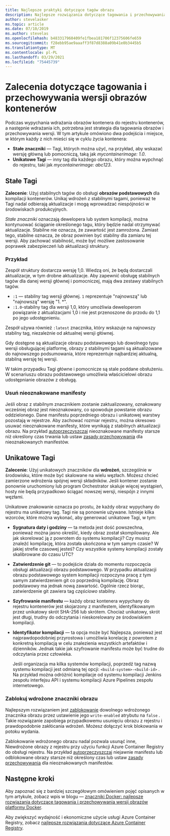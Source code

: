 ```yaml
---
title: Najlepsze praktyki dotyczące tagów obrazu
description: Najlepsze rozwiązania dotyczące tagowania i przechowywania wersji obrazów kontenerów platformy Docker podczas wypychania obrazów do i ściągania obrazów z usługi Azure Container Registry
author: stevelasker
ms.topic: article
ms.date: 07/10/2019
ms.author: stevelas
ms.openlocfilehash: b483317960409fe1fbea181706f12375606fe659
ms.sourcegitcommit: f28ebb95ae9aaaff3f87d8388a09b41e0b3445b5
ms.translationtype: MT
ms.contentlocale: pl-PL
ms.lasthandoff: 03/29/2021
ms.locfileid: "75445739"
---
```

# <a name="recommendations-for-tagging-and-versioning-container-images"></a>Zalecenia dotyczące tagowania i przechowywania wersji obrazów kontenerów

Podczas wypychania wdrażania obrazów kontenera do rejestru kontenerów, a następnie wdrażania ich, potrzebna jest strategia dla tagowania obrazów i przechowywania wersji. W tym artykule omówiono dwa podejścia i miejsce, w którym każdy z nich mieści się w cyklu życia kontenera:

* **Stałe znaczniki** — Tagi, których można użyć, na przykład, aby wskazać wersję główną lub pomocniczą, taką jak *mycontainerimage: 1.0*.
* **Unikatowe Tagi** — inny tag dla każdego obrazu, który można wypchnąć do rejestru, taki jak *mycontainerimage: abc123*.

## <a name="stable-tags"></a>Stałe Tagi

**Zalecenie**: Użyj stabilnych tagów do obsługi **obrazów podstawowych** dla kompilacji kontenerów. Unikaj wdrożeń z stabilnymi tagami, ponieważ te Tagi nadal odbierają aktualizacje i mogą wprowadzać niespójności w środowiskach produkcyjnych.

*Stałe znaczniki* oznaczają dewelopera lub system kompilacji, można kontynuować ściąganie określonego tagu, który będzie nadal otrzymywać aktualizacje. Stabilne nie oznacza, że zawartość jest zamrożona. Zamiast tego, stabilne oznacza, że obraz powinien być stabilny dla zamiaru tej wersji. Aby zachować stabilność, może być możliwe zastosowanie poprawek zabezpieczeń lub aktualizacji struktury.

### <a name="example"></a>Przykład

Zespół struktury dostarcza wersję 1,0. Wiedzą oni, że będą dostarczali aktualizacje, w tym drobne aktualizacje. Aby zapewnić obsługę stabilnych tagów dla danej wersji głównej i pomocniczej, mają dwa zestawy stabilnych tagów.

* `:1` — stabilny tag wersji głównej. `1` reprezentuje "najnowszą" lub "najnowszą" wersję "1. *".
* `:1.0`-stabilny tag dla wersji 1,0, który umożliwia deweloperom powiązanie z aktualizacjami 1,0 i nie jest przenoszone do przodu do 1,1 po jego udostępnieniu.

Zespół używa również `:latest` znacznika, który wskazuje na najnowszy stabilny tag, niezależnie od aktualnej wersji głównej.

Gdy dostępne są aktualizacje obrazu podstawowego lub dowolnego typu wersji obsługującej platformę, obrazy z stabilnymi tagami są aktualizowane do najnowszego podsumowania, które reprezentuje najbardziej aktualną, stabilną wersję tej wersji.

W takim przypadku Tagi główne i pomocnicze są stale poddane obsłużeniu. W scenariuszu obrazu podstawowego umożliwia właścicielowi obrazu udostępnianie obrazów z obsługą.

### <a name="delete-untagged-manifests"></a>Usuń nieoznakowane manifesty

Jeśli obraz z stabilnym znacznikiem zostanie zaktualizowany, oznakowany wcześniej obraz jest nieoznakowany, co spowoduje powstanie obrazu oddzielonego. Dane manifestu poprzedniego obrazu i unikatowej warstwy pozostają w rejestrze. Aby zachować rozmiar rejestru, można okresowo usuwać nieoznakowane manifesty, które wynikają z stabilnych aktualizacji obrazu. Na przykład [autoprzeczyszczaj](container-registry-auto-purge.md) nieoznakowane manifesty starsze niż określony czas trwania lub ustaw [zasady przechowywania](container-registry-retention-policy.md) dla nieoznakowanych manifestów.

## <a name="unique-tags"></a>Unikatowe Tagi

**Zalecenie**: Użyj unikatowych znaczników dla **wdrożeń**, szczególnie w środowisku, które może być skalowane na wielu węzłach. Możesz chcieć zamierzone wdrożenia spójnej wersji składników. Jeśli kontener zostanie ponownie uruchomiony lub program Orchestrator skaluje więcej wystąpień, hosty nie będą przypadkowo ściągać nowszej wersji, niespójn z innymi węzłami.

Unikatowe znakowanie oznacza po prostu, że każdy obraz wypychany do rejestru ma unikatowy tag. Tagi nie są ponownie używane. Istnieje kilka wzorców, które można wykonać, aby generować unikatowe Tagi, w tym:

* **Sygnatura daty i godziny** — ta metoda jest dość powszechna, ponieważ można jasno określić, kiedy obraz został skompilowany. Ale jak skorelować ją z powrotem do systemu kompilacji? Czy musisz znaleźć kompilację, która została ukończona w tym samym czasie? W jakiej strefie czasowej jesteś? Czy wszystkie systemy kompilacji zostały skalibrowane do czasu UTC?
* **Zatwierdzenie git**  — to podejście działa do momentu rozpoczęcia obsługi aktualizacji obrazu podstawowego. W przypadku aktualizacji obrazu podstawowego system kompilacji rozpoczyna pracę z tym samym zatwierdzeniem git co poprzednią kompilację. Obraz podstawowy ma jednak nową zawartość. Ogólnie rzecz biorąc, zatwierdzenie git zawiera tag *częściowo* stabilny.
* **Szyfrowanie manifestu** — każdy obraz kontenera wypychany do rejestru kontenerów jest skojarzony z manifestem, identyfikowanym przez unikatowy skrót SHA-256 lub skrótem. Chociaż unikatowy, skrót jest długi, trudny do odczytania i nieskorelowany ze środowiskiem kompilacji.
* **Identyfikator kompilacji** — ta opcja może być Najlepsza, ponieważ jest najprawdopodobniej przyrostowa i umożliwia korelację z powrotem z konkretną kompilacją w celu znalezienia wszystkich artefaktów i dzienników. Jednak takie jak szyfrowanie manifestu może być trudne do odczytania przez człowieka.

  Jeśli organizacja ma kilka systemów kompilacji, poprzedź tag nazwą systemu kompilacji jest odmianą tej opcji: `<build-system>-<build-id>` . Na przykład można odróżnić kompilacje od systemu kompilacji Jenkins zespołu interfejsu API i systemu kompilacji Azure Pipelines zespołu internetowego.

### <a name="lock-deployed-image-tags"></a>Zablokuj wdrożone znaczniki obrazu

Najlepszym rozwiązaniem jest [zablokowanie](container-registry-image-lock.md) dowolnego wdrożonego znacznika obrazu przez ustawienie jego `write-enabled` atrybutu na `false` . Takie rozwiązanie zapobiega przypadkowemu usunięciu obrazu z rejestru i prawdopodobnie zakłócania wdrożeń. Możesz dołączyć krok blokowania w potoku wydania.

Zablokowanie wdrożonego obrazu nadal pozwala usunąć inne, Niewdrożone obrazy z rejestru przy użyciu funkcji Azure Container Registry do obsługi rejestru. Na przykład [autoprzeczyszczaj](container-registry-auto-purge.md) niejawnie manifestu lub odblokowane obrazy starsze niż określony czas lub ustaw [zasady przechowywania](container-registry-retention-policy.md) dla nieoznakowanych manifestów.

## <a name="next-steps"></a>Następne kroki

Aby zapoznać się z bardziej szczegółowym omówieniem pojęć opisanych w tym artykule, zobacz wpis w blogu — [znaczniki Docker: najlepsze rozwiązania dotyczące tagowania i przechowywania wersji obrazów platformy Docker](https://stevelasker.blog/2018/03/01/docker-tagging-best-practices-for-tagging-and-versioning-docker-images/).

Aby zwiększyć wydajność i ekonomiczne użycie usługi Azure Container Registry, zobacz [najlepsze rozwiązania dotyczące Azure Container Registry](container-registry-best-practices.md).

<!-- IMAGES -->


<!-- LINKS - Internal -->

